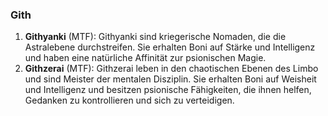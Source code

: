 
### **Gith**

1. **Githyanki** (MTF): Githyanki sind kriegerische Nomaden, die die Astralebene durchstreifen. Sie erhalten Boni auf Stärke und Intelligenz und haben eine natürliche Affinität zur psionischen Magie.
    <br/>
2. **Githzerai** (MTF): Githzerai leben in den chaotischen Ebenen des Limbo und sind Meister der mentalen Disziplin. Sie erhalten Boni auf Weisheit und Intelligenz und besitzen psionische Fähigkeiten, die ihnen helfen, Gedanken zu kontrollieren und sich zu verteidigen.